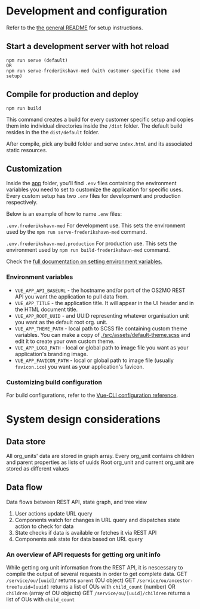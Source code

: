 # Development and configuration

Refer to the [the general README](../README.md) for setup instructions.


## Start a development server with hot reload
```
npm run serve (default)
OR
npm run serve-frederikshavn-med (with customer-specific theme and setup)
```

## Compile for production and deploy
```
npm run build
```
This command creates a build for every customer specific setup and copies them into individual directories inside the `/dist` folder. The default build resides in the the `dist/default` folder.

After compile, pick any build folder and serve `index.html` and its associated static resources. 


## Customization

Inside the [app](/app) folder, you'll find `.env` files containing the environment variables you need to set to customize the application for specific uses. Every custom setup has two `.env` files for development and production respectively.

Below is an example of how to name `.env` files:

`.env.frederikshavn-med`
For development use. This sets the environment used by the `npm run serve-frederikshavn-med` command.

`.env.frederikshavn-med.production`
For production use. This sets the environment used by `npm run build-frederikshavn-med` command.

Check the [full documentation on setting environment variables.](https://cli.vuejs.org/guide/mode-and-env.html#modes)

### Environment variables

* `VUE_APP_API_BASEURL` - the hostname and/or port of the OS2MO REST API you want the application to pull data from.
* `VUE_APP_TITLE` - the application title. It will appear in the UI header and in the HTML document title.
* `VUE_APP_ROOT_UUID` - and UUID representing whatever organisation unit you want as the default root org. unit.
* `VUE_APP_THEME_PATH` - local path to SCSS file containing custom theme variables. You can make a copy of [./src/assets/default-theme.scss](./src/assets/default-theme.scss) and edit it to create your own custom theme.
* `VUE_APP_LOGO_PATH` - local or global path to image file you want as your application's branding image.
* `VUE_APP_FAVICON_PATH` - local or global path to image file (usually `favicon.ico`) you want as your application's favicon.


### Customizing build configuration

For build configurations, refer to the [Vue-CLI configuration reference](https://cli.vuejs.org/config/).


# System design considerations

## Data store
All org_units' data are stored in graph array.
Every org_unit contains children and parent properties as lists of uuids
Root org_unit and current org_unit are stored as different values

## Data flow
Data flows between REST API, state graph, and tree view

1. User actions update URL query
2. Components watch for changes in URL query and dispatches state action to check for data
3. State checks if data is available or fetches it via REST API
4. Components ask state for data based on URL query

### An overview of API requests for getting org unit info
While getting org unit information from the REST API, it is nescessary to compile the output of several requests in order to get complete data.
GET `/service/ou/[uuid]/` returns `parent` (OU object)
GET `/service/ou/ancestor-tree?uuid=[uuid]` returns a list of OUs with `child_count` (number) OR `children` (array of OU objects)
GET `/service/ou/[uuid]/children` returns a list of OUs with `child_count`

